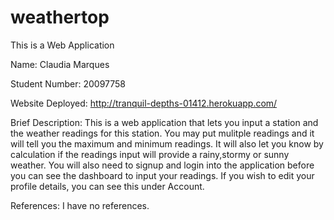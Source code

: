 # weathertop
This is a Web Application

Name: Claudia Marques

Student Number: 20097758

Website Deployed: http://tranquil-depths-01412.herokuapp.com/

Brief Description: This is a web application that lets you input a station and the weather readings for this station. You may put mulitple readings and it will tell you the maximum and minimum readings. It will also let you know by calculation if the readings input will provide a rainy,stormy or sunny weather. You will also need to signup and login into the application before you can see the dashboard to input your readings. If you wish to edit your profile details, you can see this under Account.

References: I have no references.


